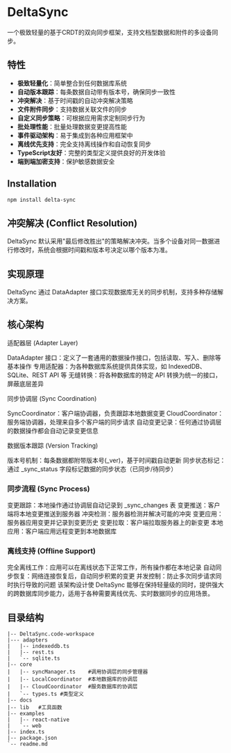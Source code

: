 # DeltaSync

一个极致轻量的基于CRDT的双向同步框架，支持文档型数据和附件的多设备同步。


## 特性

- **极致轻量化**：简单整合到任何数据库系统
- **自动版本跟踪**：每条数据自动带有版本号，确保同步一致性
- **冲突解决**：基于时间戳的自动冲突解决策略
- **文件附件同步**：支持数据关联文件的同步
- **自定义同步策略**：可根据应用需求定制同步行为
- **批处理性能**：批量处理数据变更提高性能
- **事件驱动架构**：易于集成到各种应用框架中
- **离线优先支持**：完全支持离线操作和自动恢复同步
- **TypeScript友好**：完整的类型定义提供良好的开发体验
- **端到端加密支持**：保护敏感数据安全


## Installation

```bash
npm install delta-sync
```



## 冲突解决 (Conflict Resolution)

DeltaSync 默认采用"最后修改胜出"的策略解决冲突。当多个设备对同一数据进行修改时，系统会根据时间戳和版本号决定以哪个版本为准。


## 实现原理
DeltaSync 通过 DataAdapter 接口实现数据库无关的同步机制，支持多种存储解决方案。


## 核心架构
适配器层 (Adapter Layer)

DataAdapter 接口：定义了一套通用的数据操作接口，包括读取、写入、删除等基本操作
专用适配器：为各种数据库系统提供具体实现，如 IndexedDB、SQLite、REST API 等
无缝转换：将各种数据库的特定 API 转换为统一的接口，屏蔽底层差异

同步协调层 (Sync Coordination)

SyncCoordinator：客户端协调器，负责跟踪本地数据变更
CloudCoordinator：服务端协调器，处理来自多个客户端的同步请求
自动变更记录：任何通过协调层的数据操作都会自动记录变更信息

数据版本跟踪 (Version Tracking)

版本号机制：每条数据都附带版本号(_ver)，基于时间戳自动更新
同步状态标记：通过 _sync_status 字段标记数据的同步状态（已同步/待同步）



### 同步流程 (Sync Process)

变更跟踪：本地操作通过协调层自动记录到 _sync_changes 表
变更推送：客户端将本地变更推送到服务器
冲突检测：服务器检测并解决可能的冲突
变更应用：服务器应用变更并记录到变更历史
变更拉取：客户端拉取服务器上的新变更
本地应用：客户端应用远程变更到本地数据库


### 离线支持 (Offline Support)

完全离线工作：应用可以在离线状态下正常工作，所有操作都在本地记录
自动同步恢复：网络连接恢复后，自动同步积累的变更
并发控制：防止多次同步请求同时执行导致的问题
该架构设计使 DeltaSync 能够在保持轻量级的同时，提供强大的跨数据库同步能力，适用于各种需要离线优先、实时数据同步的应用场景。



## 目录结构

```
|-- DeltaSync.code-workspace
|--- adapters
|   |-- indexeddb.ts
|   |-- rest.ts
|   `-- sqlite.ts
|-- core
|   |-- syncManager.ts    #调用协调层的同步管理器
|   |-- LocalCoordinator  #本地数据库的协调层
|   |-- CloudCoordinator  #服务数据库的协调层
|   `-- types.ts #类型定义
|-- docs
|-- lib   #工具函数
|-- examples
|   |-- react-native
|   `-- web
|-- index.ts
|-- package.json
`-- readme.md

```